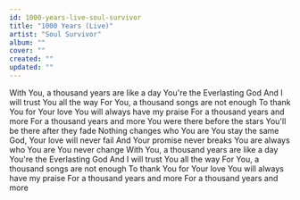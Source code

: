 ```yaml
---
id: 1000-years-live-soul-survivor
title: "1000 Years (Live)"
artist: "Soul Survivor"
album: ""
cover: ""
created: ""
updated: ""
---
```


With You, a thousand years are like a day
You're the Everlasting God
And I will trust You all the way
For You, a thousand songs are not enough
To thank You for Your love
You will always have my praise
For a thousand years and more
For a thousand years and more
You were there before the stars
You'll be there after they fade
Nothing changes who You are
You stay the same
God, Your love will never fail
And Your promise never breaks
You are always who You are
You never change
With You, a thousand years are like a day
You're the Everlasting God
And I will trust You all the way
For You, a thousand songs are not enough
To thank You for Your love
You will always have my praise
For a thousand years and more
For a thousand years and more